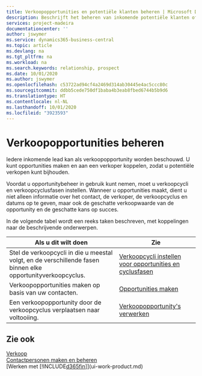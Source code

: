 ```yaml
---
title: Verkoopopportunities en potentiële klanten beheren | Microsoft Docs
description: Beschrijft het beheren van inkomende potentiële klanten of verkoopopportunity's in Business Central en het koppelen van de opportunity aan een verkoper om toekomstige verkopen te traceren.
services: project-madeira
documentationcenter: ''
author: jswymer
ms.service: dynamics365-business-central
ms.topic: article
ms.devlang: na
ms.tgt_pltfrm: na
ms.workload: na
ms.search.keywords: relationship, prospect
ms.date: 10/01/2020
ms.author: jswymer
ms.openlocfilehash: c53722ad94cf4a2469d314ab30445e4ac5ccc80c
ms.sourcegitcommit: ddbb5cede750df1baba4b3eab8fbed6744b5b9d6
ms.translationtype: HT
ms.contentlocale: nl-NL
ms.lasthandoff: 10/01/2020
ms.locfileid: "3923593"
---
```

# <a name="managing-sales-opportunities"></a>Verkoopopportunities beheren
Iedere inkomende lead kan als verkoopopportunity worden beschouwd. U kunt opportunities maken en aan een verkoper koppelen, zodat u potentiële verkopen kunt bijhouden.

Voordat u opportunitybeheer in gebruik kunt nemen, moet u verkoopcycli en verkoopcyclusfasen instellen. Wanneer u opportunities maakt, dient u niet alleen informatie over het contact, de verkoper, de verkoopcyclus en datums op te geven, maar ook de geschatte verkoopwaarde van de opportunity en de geschatte kans op succes.

In de volgende tabel wordt een reeks taken beschreven, met koppelingen naar de beschrijvende onderwerpen.

| Als u dit wilt doen | Zie |
| --- | --- |
| Stel de verkoopcycli in die u meestal volgt, en de verschillende fasen binnen elke opportunityverkoopcyclus. |[Verkoopcycli instellen voor opportunities en cyclusfasen](marketing-how-setup-opportunity-sales-cycles-stages.md) |
| Verkoopopportunities maken op basis van uw contacten. |[Opportunities maken](marketing-how-create-opportunities.md) |
| Een verkoopopportunity door de verkoopcyclus verplaatsen naar voltooiing. |[Verkoopopportunity's verwerken](marketing-processing-sales-opportunities.md) |

## <a name="see-also"></a>Zie ook
[Verkoop](sales-manage-sales.md)  
[Contactpersonen maken en beheren](marketing-contacts.md)  
[Werken met [!INCLUDE[d365fin](includes/d365fin_md.md)]](ui-work-product.md)
